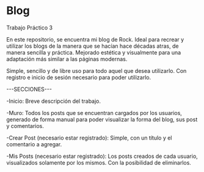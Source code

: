 # Blog
Trabajo Práctico 3


En este repositorio, se encuentra mi blog de Rock.
Ideal para recrear y utilizar los blogs de la manera que se hacían hace décadas atras, de manera sencilla y práctica.
Mejorado estética y visualmente para una adaptación más similar a las páginas modernas.

Simple, sencillo y de libre uso para todo aquel que desea utilizarlo.
Con registro e inicio de sesión necesario para poder utilizarlo.



---SECCIONES---


-Inicio:
Breve descripción del trabajo.


-Muro:
Todos los posts que se encuentran cargados por los usuarios, generado de forma manual para poder visualizar la forma del blog, sus post y comentarios.


-Crear Post (necesario estar registrado):
Simple, con un título y el comentario a agregar.


-Mis Posts (necesario estar registrado):
Los posts creados de cada usuario, visualizados solamente por los mismos. Con la posibilidad de eliminarlos.
